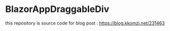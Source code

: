 # BlazorAppDraggableDiv

this repository is source code for blog post : https://blog.kkomzi.net/231463
